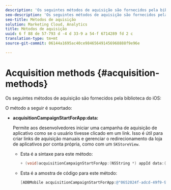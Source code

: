 ```yaml
---
description: 'Os seguintes métodos de aquisição são fornecidos pela biblioteca do iOS '
seo-description: 'Os seguintes métodos de aquisição são fornecidos pela biblioteca do iOS '
seo-title: Métodos de aquisição
solution: Marketing Cloud, Analytics
title: Métodos de aquisição
uuid: 6 f 88 de 57-793 d -4 d 33-9 a 54-f 6714289 fd 2 c
translation-type: tm+mt
source-git-commit: 06144a1695ac40ce984656491456968888f9e96e

---
```



# Acquisition methods {#acquisition-methods}

Os seguintes métodos de aquisição são fornecidos pela biblioteca do iOS:

O método a seguir é suportado:

* **acquisitionCampaignStartForApp:data:**

   Permite aos desenvolvedores iniciar uma campanha de aquisição de aplicativo como se o usuário tivesse clicado em um link. Isso é útil para criar links de aquisição manuais e gerenciar o redirecionamento da loja de aplicativos por conta própria, como com um `SKStoreView`.

   * Esta é a sintaxe para este método:

      ```objective-c
      + (void)acquisitionCampaignStartForApp:(NSString *) appId data:(NSDictionary *)data; 
      ```

   * Esta é a amostra de código para este método:

      ```objective-c
      [ADBMobile acquisitionCampaignStartForApp:@"0652024f-adcd-49f9-9bd7-2552a4564d2f" data:@{@"custom.key":@"value"}]; 
      ```


